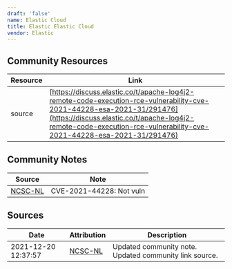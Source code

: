 ```yaml
---
draft: 'false'
name: Elastic Cloud
title: Elastic Elastic Cloud
vendor: Elastic
---
```



## Community Resources
| Resource | Link |
| --- | --- |
| source | [https://discuss.elastic.co/t/apache-log4j2-remote-code-execution-rce-vulnerability-cve-2021-44228-esa-2021-31/291476](https://discuss.elastic.co/t/apache-log4j2-remote-code-execution-rce-vulnerability-cve-2021-44228-esa-2021-31/291476) |

## Community Notes
| Source | Note |
| --- | --- |
| [NCSC-NL](https://github.com/NCSC-NL/log4shell/blob/main/software/README.md) | CVE-2021-44228: Not vuln </ul> |

## Sources
| Date | Attribution | Description |
| --- | --- | --- |
| 2021-12-20 12:37:57 | [NCSC-NL](https://github.com/NCSC-NL/log4shell/blob/main/software/README.md) | Updated community note. Updated community link source.  |
